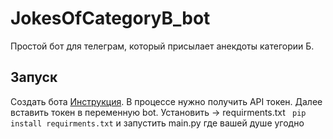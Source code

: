 # JokesOfCategoryB_bot
Простой бот для телеграм, который присылает анекдоты категории Б.
## Запуск

Создать бота [Инструкция](https://core.telegram.org/bots#3-how-do-i-create-a-bot). В процессе нужно получить API токен. Далее вставить токен в переменную bot.
Установить -> requirments.txt ``` pip install requirments.txt``` и запустить main.py где вашей душе угодно

